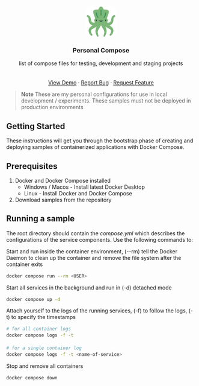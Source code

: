 <!-- PROJECT LOGO -->
<br />
<div align="center">
  <a href="https://github.com/mk3-14159/personal-compose">
    <img src="docs/kraken.png" alt="Logo" width="80" height="80">
  </a>

  <h3 align="center">Personal Compose</h3>

  <p align="center">
    list of compose files for testing, development and staging projects
    <br />
    <br />
    <br />
    <a href="https://github.com/mk3-14159/personal-compose">View Demo</a>
    ·
    <a href="https://github.com/mk3-14159/personal-compose/issues">Report Bug</a>
    ·
    <a href="https://github.com/mk3-14159/personal-compose/issues">Request Feature</a>
  </p>
</div>

> **Note**
> These are my personal configurations for use in local development / experiments. These samples must not be deployed in production environments

## Getting Started
These instructions will get you through the bootstrap phase of creating and deploying samples of containerized applications with Docker Compose.

## Prerequisites
1. Docker and Docker Compose installed
    - Windows / Macos - Install latest Docker Desktop
    - Linux - Install Docker and Docker Compose 
2. Download samples from the repository

## Running a sample 
The root directory should contain the *compose.yml* which describes the configurations of the service components. Use the following commands to:

Start and run inside the container environment, (--rm) tell the Docker Daemon to clean up the container and remove the file system after the container exits
```bash 
docker compose run --rm <USER>
```

Start all services in the background and run in (-d) detached mode 
```bash
docker compose up -d 
```

Attach yourself to the logs of the running services, (-f) to follow the logs, (-t) to specify the timestamps 
```bash
# for all container logs
docker compose logs -f -t

# for a single container log
docker compose logs -f -t <name-of-service>
```

Stop and remove all containers
```bash 
docker compose down
```